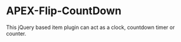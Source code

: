 # APEX-Flip-CountDown
This jQuery based item plugin can act as a clock, countdown timer or counter.
